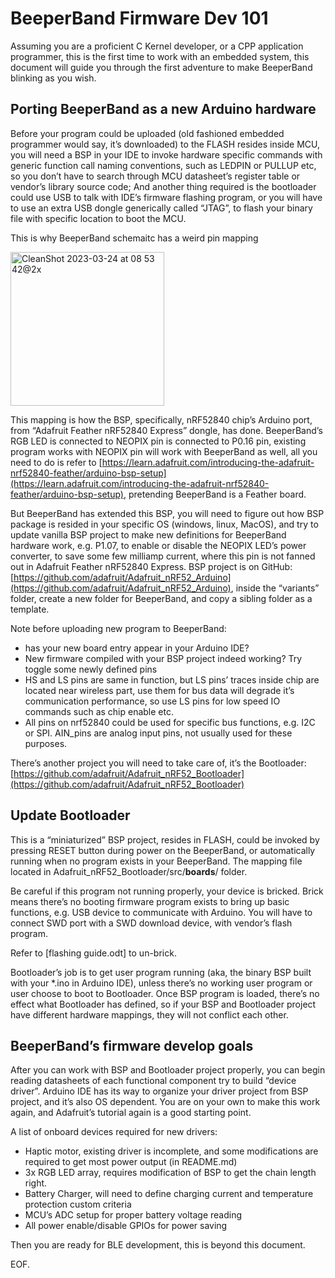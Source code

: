 # **BeeperBand Firmware Dev 101**

Assuming you are a proficient C Kernel developer, or a CPP application programmer, this is the first time to work with an embedded system, this document will guide you through the first adventure to make BeeperBand blinking as you wish.

## **Porting BeeperBand as a new Arduino hardware**

Before your program could be uploaded (old fashioned embedded programmer would say, it’s downloaded) to the FLASH resides inside MCU, you will need a BSP in your IDE to invoke hardware specific commands with generic function call naming conventions, such as LEDPIN or PULLUP etc, so you don’t have to search through MCU datasheet’s register table or vendor’s library source code; And another thing required is the bootloader could use USB to talk with IDE’s firmware flashing program, or you will have to use an extra USB dongle generically called “JTAG”, to flash your binary file with specific location to boot the MCU.

This is why BeeperBand schemaitc has a weird pin mapping

<img width="246" alt="CleanShot 2023-03-24 at 08 53 42@2x" src="https://user-images.githubusercontent.com/1048265/227576582-2f47ed8d-7e68-4742-98fb-fd9de3819ce9.png">


This mapping is how the BSP, specifically, nRF52840 chip’s Arduino port, from “Adafruit Feather nRF52840 Express” dongle, has done. BeeperBand’s RGB LED is connected to NEOPIX pin is connected to P0.16 pin, existing program works with NEOPIX pin will work with BeeperBand as well, all you need to do is refer to [https://learn.adafruit.com/introducing-the-adafruit-nrf52840-feather/arduino-bsp-setup](https://learn.adafruit.com/introducing-the-adafruit-nrf52840-feather/arduino-bsp-setup), pretending BeeperBand is a Feather board.

But BeeperBand has extended this BSP, you will need to figure out how BSP package is resided in your specific OS (windows, linux, MacOS), and try to update vanilla BSP project to make new definitions for BeeperBand hardware work, e.g. P1.07, to enable or disable the NEOPIX LED’s power converter, to save some few milliamp current, where this pin is not fanned out in Adafruit Feather nRF52840 Express. BSP project is on GitHub: [https://github.com/adafruit/Adafruit_nRF52_Arduino](https://github.com/adafruit/Adafruit_nRF52_Arduino), inside the “variants” folder, create a new folder for BeeperBand, and copy a sibling folder as a template.

Note before uploading new program to BeeperBand:

- has your new board entry appear in your Arduino IDE?
- New firmware compiled with your BSP project indeed working? Try toggle some newly defined pins
- HS and LS pins are same in function, but LS pins’ traces inside chip are located near wireless part, use them for bus data will degrade it’s communication performance, so use LS pins for low speed IO commands such as chip enable etc.
- All pins on nrf52840 could be used for specific bus functions, e.g. I2C or SPI. AIN_pins are analog input pins, not usually used for these purposes.

There’s another project you will need to take care of, it’s the Bootloader: [https://github.com/adafruit/Adafruit_nRF52_Bootloader](https://github.com/adafruit/Adafruit_nRF52_Bootloader)

## **Update Bootloader**

This is a “miniaturized” BSP project, resides in FLASH, could be invoked by pressing RESET button during power on the BeeperBand, or automatically running when no program exists in your BeeperBand. The mapping file located in Adafruit_nRF52_Bootloader/src/**boards**/ folder.

Be careful if this program not running properly, your device is bricked. Brick means there’s no booting firmware program exists to bring up basic functions, e.g. USB device to communicate with Arduino. You will have to connect SWD port with a SWD download device, with vendor’s flash program.

Refer to [flashing guide.odt] to un-brick.

Bootloader’s job is to get user program running (aka, the binary BSP built with your *.ino in Arduino IDE), unless there’s no working user program or user choose to boot to Bootloader. Once BSP program is loaded, there’s no effect what Bootloader has defined, so if your BSP and Bootloader project have different hardware mappings, they will not conflict each other.

## **BeeperBand’s firmware develop goals**

After you can work with BSP and Bootloader project properly, you can begin reading datasheets of each functional component try to build “device driver”. Arduino IDE has its way to organize your driver project from BSP project, and it’s also OS dependent. You are on your own to make this work again, and Adafruit’s tutorial again is a good starting point.

A list of onboard devices required for new drivers:

- Haptic motor, existing driver is incomplete, and some modifications are required to get most power output (in README.md)
- 3x RGB LED array, requires modification of BSP to get the chain length right.
- Battery Charger, will need to define charging current and temperature protection custom criteria
- MCU’s ADC setup for proper battery voltage reading
- All power enable/disable GPIOs for power saving

Then you are ready for BLE development, this is beyond this document.

EOF.
